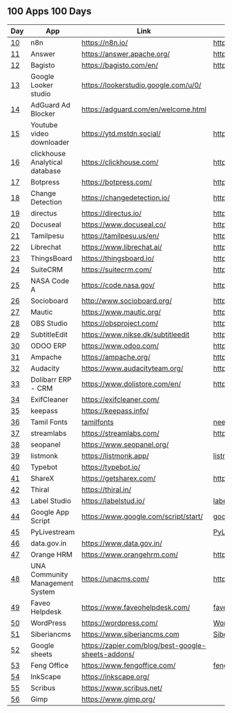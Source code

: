 ## 100 Apps 100 Days

| Day  | App                             | Link                                                 | Source                                           |
| ---- | ------------------------------- | ---------------------------------------------------- | ------------------------------------------------ |
| [10] | n8n                             | <https://n8n.io/>                                    | <https://github.com/n8n-io/n8n>                  |
| [11] | Answer                          | <https://answer.apache.org/>                         | <https://github.com/apache/incubator-answer>     |
| [12] | Bagisto                         | <https://bagisto.com/en/>                            | <https://github.com/bagisto>                     |
| [13] | Google Looker studio            | <https://lookerstudio.google.com/u/0/>               |                                                  |
| [14] | AdGuard Ad Blocker              | <https://adguard.com/en/welcome.html>                |                                                  |
| [15] | Youtube video downloader        | <https://ytd.mstdn.social/>                          | <https://github.com/Rudloff/alltube>             |
| [16] | clickhouse Analytical database  | <https://clickhouse.com/>                            | <https://github.com/ClickHouse/ClickHouse>       |
| [17] | Botpress                        | <https://botpress.com/>                              | <https://github.com/botpress/botpress>           |
| [18] | Change Detection                | <https://changedetection.io/>                        | <https://github.com/dgtlmoon/changedetection.io> |
| [19] | directus                        | <https://directus.io/>                               | <https://github.com/directus/directus>           |
| [20] | Docuseal                        | <https://www.docuseal.co/>                           | <https://github.com/docusealco/docuseal>         |
| [21] | Tamilpesu                       | <https://tamilpesu.us/en/>                           | <https://github.com/Ezhil-Language-Foundation>   |
| [22] | Librechat                       | <https://www.librechat.ai/>                          | <https://github.com/danny-avila/LibreChat>       |
| [23] | ThingsBoard                     | <https://thingsboard.io/>                            | <https://github.com/thingsboard/thingsboard>     |
| [24] | SuiteCRM                        | <https://suitecrm.com/>                              | <https://github.com/salesagility/SuiteCRM>       |
| [25] | NASA Code A                     | <https://code.nasa.gov/>                             | <https://github.com/nasa/code-nasa-gov>          |
| [26] | Socioboard                      | <http://www.socioboard.org/>                         | <https://github.com/socioboard/Socioboard-5.0>   |
| [27] | Mautic                          | <https://www.mautic.org/>                            | <https://github.com/mautic/mautic>               |
| [28] | OBS Studio                      | <https://obsproject.com/>                            | <https://github.com/obsproject/obs-studio>       |
| [29] | SubtitleEdit                    | <https://www.nikse.dk/subtitleedit>                  | <https://github.com/SubtitleEdit>                |
| [30] | ODOO ERP                        | <https://www.odoo.com/>                              | <https://github.com/odoo/odoo>                   |
| [31] | Ampache                         | <https://ampache.org/>                               | <https://github.com/ampache/ampache>             |
| [32] | Audacity                        | <https://www.audacityteam.org/>                      | <https://github.com/audacity>                    |
| [33] | Dolibarr ERP - CRM              | <https://www.dolistore.com/en/>                      | <https://github.com/Dolibarr/dolibarr>           |
| [34] | ExifCleaner                     | <https://exifcleaner.com/>                           |                                                  |
| [35] | keepass                         | <https://keepass.info/>                              |                                                  |
| [36] | Tamil Fonts                     | [tamilfonts]                                         | [neechalkaran]                                   |
| [37] | streamlabs                      | <https://streamlabs.com/>                            | <https://github.com/stream-labs/desktop>         |
| [38] | seopanel                        | <https://www.seopanel.org/>                          |                                                  |
| [39] | listmonk                        | <https://listmonk.app/>                              | [listmonk]                                       |
| [40] | Typebot                         | <https://typebot.io/>                                |                                                  |
| [41] | ShareX                          | <https://getsharex.com/>                             | <https://github.com/ShareX/ShareX>               |
| [42] | Thiral                          | <https://thiral.in/>                                 |                                                  |
| [43] | Label Studio                    | <https://labelstud.io/>                              | [label-studio]                                   |
| [44] | Google App Script               | <https://www.google.com/script/start/>               | [google-scripts]                                 |
| [45] | PyLivestream                    |                                                      | [PyLivestream]                                   |
| [46] | data.gov.in                     | <https://www.data.gov.in/>                           |                                                  |
| [47] | Orange HRM                      | <https://www.orangehrm.com/>                         | <https://github.com/orangehrm/orangehrm>         |
| [48] | UNA Community Management System | <https://unacms.com/>                                | <https://github.com/unacms/una>                  |
| [49] | Faveo Helpdesk                  | <https://www.faveohelpdesk.com/>                     | [faveo-helpdesk]                                 |
| [50] | WordPress                       | <https://wordpress.com/>                             | [Wordpress]                                      |
| [51] | Siberiancms                     | <https://www.siberiancms.com>                        | [Siberian]                                       |
| [52] | Google sheets                   | <https://zapier.com/blog/best-google-sheets-addons/> |                                                  |
| [53] | Feng Office                     | <https://www.fengoffice.com/>                        | [fengoffice]                                     |
| [54] | InkScape                        | <https://inkscape.org/>                              |                                                  |
| [55] | Scribus                         | <https://www.scribus.net/>                           |                                                  |
| [56] | Gimp                            | <https://www.gimp.org/>                              |                                                  |

[10]: https://www.facebook.com/share/p/62mady3QBK35ygTC/
[11]: https://www.facebook.com/selva.murali/posts/pfbid024QQucy3EGxHaE8p9zVyqKXq47iipPUKu6kWNTUzNaf2aPDJWozjiwTThfw4VcRuGl
[12]: https://www.facebook.com/selva.murali/posts/pfbid0JiJT2GAnPSE3WPGUJiYa5Ed1fWM9N5p8p1CYv9w7HbncQka5Fv3AfWFKbzi4TA2bl
[13]: https://www.facebook.com/share/p/VMduEwBCFrJYuyrv/
[14]: https://www.facebook.com/selva.murali/posts/pfbid0GxQesB14De6khdfVjZL7FTvTuxi2WKRqzPyZsEyWHt3jh5RE4aXHVV6XuHmnHL8Jl
[15]: https://www.facebook.com/share/p/tNZCo7r4h74GXchh/
[16]: https://www.facebook.com/share/p/tNZCo7r4h74GXchh/
[17]: https://www.facebook.com/share/p/48PEh4EiqpEiYkTn/
[18]: https://www.facebook.com/share/p/zGvWVPg245fBT4fT/
[19]: https://www.facebook.com/share/p/c3rQm5WRrYR7Uk3Q/
[20]: https://www.facebook.com/share/p/tmy3WZUGUPZJcyk9/
[21]: https://www.facebook.com/share/p/Nozz7LFDJMVtQABR/
[22]: https://www.facebook.com/share/p/QbgDTsS4M9iYrRmD/
[23]: https://www.facebook.com/share/p/nPrWuQSBnu3k4xns/
[24]: https://www.facebook.com/share/p/LbCXa7dcRRQUF52r/
[25]: https://www.facebook.com/share/p/THUQ7oNpjBtGyQPo/
[26]: https://www.facebook.com/share/p/p4Q53mTar68SoyJ7/
[27]: https://www.facebook.com/share/p/XU2bZ3eysMbABsJX/
[28]: https://www.facebook.com/share/p/JFT6PPsr2DBBJpug/
[29]: https://www.facebook.com/share/p/P58dzw7NTC5Xrsqv/
[30]: https://www.facebook.com/share/p/7Jk4cMy1JGkWUbfx/
[31]: https://www.facebook.com/share/p/dXtk3fsDxywVLi3j/
[32]: https://www.facebook.com/share/p/5y6ZYRCiq4UxLZz8/
[33]: https://www.facebook.com/share/p/fdnzSs7XcHuF2Zu7/
[34]: https://www.facebook.com/share/p/NoKiVZeDMGYbjyQ3/
[35]: https://www.facebook.com/share/p/q5K3EvFpcLhS59cP/
[36]: https://www.facebook.com/share/p/z1QFvXTKjbWPM6vM/
[37]: https://www.facebook.com/share/p/hEvmmcBm3VG6oRmq/
[38]: https://www.facebook.com/selva.murali/posts/pfbid02oMPLaP9bcuWmoHKF2yzcMRFKDekRUNPXx3UZ47E5dp5eu8oANWyoadcoonBWdxWFl
[39]: https://www.facebook.com/selva.murali/posts/pfbid0ujPczF6CND7mrQiDYmphmTUfGkhzpD95qFzHvCSNaLJuwMUu2aFc13JCU5cPXEbgl
[listmonk]: https://github.com/knadh/listmonk
[40]: https://www.facebook.com/selva.murali/posts/pfbid02p32bfUqawMRAs2nUzjJ4wGG4AEdNJPPGrREtfswWPzqmGiPQL35FDQUDWh5Ut22Jl
[41]: https://www.facebook.com/share/p/3ofnSxDGFVSNu9Jw/
[PyLivestream]: https://github.com/scivision/PyLivestream
[43]: https://www.facebook.com/share/p/QTWn2jYJpsxMeb1q/
[label-studio]: https://github.com/HumanSignal/label-studio/
[44]: https://www.facebook.com/share/p/uc7BefJnzanxHBB9/
[google-scripts]: https://www.labnol.org/internet/google-scripts/28281/
[45]: https://www.facebook.com/share/p/1VUzyQKMko5rpmNB/
[46]: https://www.facebook.com/share/p/wWF5bqkbJsgpkX4R/
[Wordpress]: https://github.com/WordPress/WordPress
[tamilfonts]: https://oss.neechalkaran.com/tamilfonts/
[neechalkaran]: https://oss.neechalkaran.com/
[42]: https://www.facebook.com/selva.murali/posts/pfbid0sbymW7UxkcFiHoyQHcm4fPokYpy4zdiUGTZVYw288G2xEBcLAJ16SteGw1kbbr9Jl
[47]: https://www.facebook.com/share/p/LVNSD3zVVyTJ8vHA/
[48]: https://www.facebook.com/share/p/ekrbweUvD7AegxA4/
[49]: https://www.facebook.com/share/p/vZwDvLWLVExTzGTY/
[faveo-helpdesk]: https://github.com/ladybirdweb/faveo-helpdesk
[50]: https://www.facebook.com/share/p/vmkUMM4wYfCkmA6h/
[51]: https://www.facebook.com/share/p/4mjR7t2A5VHeVpwF/
[52]: https://www.facebook.com/share/p/mseh6z3C1MyxGpRr/
[53]: https://www.facebook.com/share/p/a7vtAz3A7xuADpAW/
[fengoffice]: https://github.com/fengoffice/fengoffice
[54]: https://www.facebook.com/share/p/AJF6Xaz4wQH86YAF/
[Siberian]: https://github.com/Xtraball/Siberian
[55]: https://www.facebook.com/share/p/4G21G4Ha6H3r4mWc/
[56]: https://www.facebook.com/share/p/jrZEX9TduANXAxDa/
